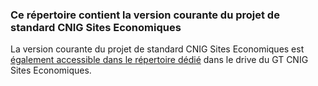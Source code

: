 
### Ce répertoire contient la version courante du projet de standard CNIG Sites Economiques

La version courante du projet de standard CNIG Sites Economiques est [également accessible dans le répertoire dédié](https://drive.google.com/drive/folders/1U_cMz0m-OuWsAThxurwaohr_AUEXmvUO?usp=share_link) dans le drive du GT CNIG Sites Economiques.
